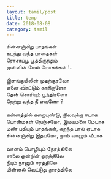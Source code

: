 ```yaml
---
layout: tamil/post
title: temp
date: 2018-08-08
category: tamil
---
```

சின்னஞ்சிறு பாதங்கள்<br />
கடந்து வந்த பாதைகள்<br />
ரோசாப்பூ பூத்திருந்தும்<br />
முள்ளின் மேல் மோகங்கள் !..<br />
<br />
இளங்குயிலின் முதற்குரலோ<br />
எனை விரட்டும் காரிருளோ<br />
தேன் சொரியும் பூந்திரளோ<br />
நேற்று வந்த நீ எவளோ ?<br />
<br />
கன்னத்தில் கறையுண்டு, நிலவுக்கு ஈடாக<br />
பொன்மகள் நெஞ்சமோ, இமயமலை மேடாக<br />
மண் பதியும் பாதங்கள், கறந்த பால் ஏடாக<br />
சின்னஞ்சிறு இதயமோ, நாம் வாழும் வீடாக<br />
<br />
வானம் பொழியும் நேரத்திலே<br />
சாலை ஒன்றின் ஓரத்திலே<br />
நீயும் நானும் ஈரத்திலே<br />
மின்னல் வெட்டுது தூரத்திலே<br />
<br />
